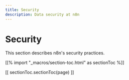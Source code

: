 ```yaml
---
title: Security
description: Data security at n8n
---
```


# Security

This section describes n8n's security practices.

[[% import "_macros/section-toc.html" as sectionToc %]]

[[ sectionToc.sectionToc(page) ]]
